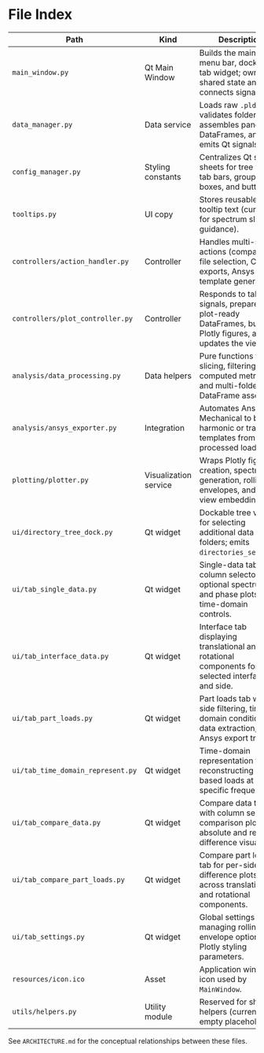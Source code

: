 # File Index

| Path | Kind | Description |
|------|------|-------------|
| `main_window.py` | Qt Main Window | Builds the main shell, menu bar, dock, and tab widget; owns shared state and connects signals. |
| `data_manager.py` | Data service | Loads raw `.pld` data, validates folders, assembles pandas DataFrames, and emits Qt signals. |
| `config_manager.py` | Styling constants | Centralizes Qt style sheets for tree views, tab bars, group boxes, and buttons. |
| `tooltips.py` | UI copy | Stores reusable tooltip text (currently for spectrum slice guidance). |
| `controllers/action_handler.py` | Controller | Handles multi-step actions (comparison file selection, CSV exports, Ansys template generation). |
| `controllers/plot_controller.py` | Controller | Responds to tab signals, prepares plot-ready DataFrames, builds Plotly figures, and updates the views. |
| `analysis/data_processing.py` | Data helpers | Pure functions for slicing, filtering, computed metrics, and multi-folder DataFrame assembly. |
| `analysis/ansys_exporter.py` | Integration | Automates Ansys Mechanical to build harmonic or transient templates from processed loads. |
| `plotting/plotter.py` | Visualization service | Wraps Plotly figure creation, spectrum generation, rolling envelopes, and web view embedding. |
| `ui/directory_tree_dock.py` | Qt widget | Dockable tree view for selecting additional data folders; emits `directories_selected`. |
| `ui/tab_single_data.py` | Qt widget | Single-data tab with column selector, optional spectrum and phase plots, and time-domain controls. |
| `ui/tab_interface_data.py` | Qt widget | Interface tab displaying translational and rotational components for a selected interface and side. |
| `ui/tab_part_loads.py` | Qt widget | Part loads tab with side filtering, time-domain conditioning, data extraction, and Ansys export triggers. |
| `ui/tab_time_domain_represent.py` | Qt widget | Time-domain representation tab for reconstructing angle-based loads at specific frequencies. |
| `ui/tab_compare_data.py` | Qt widget | Compare data tab with column selector, comparison plot, absolute and relative difference visuals. |
| `ui/tab_compare_part_loads.py` | Qt widget | Compare part loads tab for per-side difference plots across translational and rotational components. |
| `ui/tab_settings.py` | Qt widget | Global settings tab managing rolling envelope options and Plotly styling parameters. |
| `resources/icon.ico` | Asset | Application window icon used by `MainWindow`. |
| `utils/helpers.py` | Utility module | Reserved for shared helpers (currently empty placeholder). |

See `ARCHITECTURE.md` for the conceptual relationships between these files.
